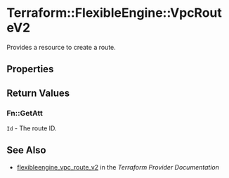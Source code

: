 # Terraform::FlexibleEngine::VpcRouteV2

Provides a resource to create a route.

## Properties


## Return Values

### Fn::GetAtt

`Id` - The route ID.

## See Also

* [flexibleengine_vpc_route_v2](https://www.terraform.io/docs/providers/flexibleengine/r/vpc_route_v2.html) in the _Terraform Provider Documentation_